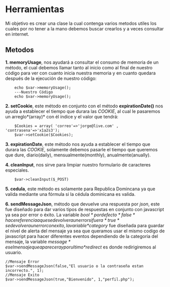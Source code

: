 # Herramientas
Mi objetivo es crear una clase la cual contenga varios metodos utiles los cuales por no tener a la mano debemos buscar crearlos y a veces consultar en internet.
## Metodos
**1. memoryUsage**,  nos ayudará a consultar el consumo de memoria de un método, el cual debemos llamar tanto al inicio como al final de nuestro código para ver con cuanto inicia nuestra memoria y en cuanto quedara después de la ejecución de nuestro código:
```
    echo $var->memoryUsage();
    ---Nuestro Código
    echo $var->memoryUsage();
```
**2. setCookie**, este método en conjunto con el método **expirationDate()** nos ayuda a establecer el tiempo que durara las *COOKIE*, al cual le pasaremos un arreglo*(array)* con él índice y el valor que tendrá:
```
	$Cookies = array( 'correo'=>'jorge@live.com' , 'contrasena'=>'x1a2s3');
	$var->setCookie($Cookies);
```
**3. expirationDate**, este método nos ayuda a establecer el tiempo que durara las *COOKIE*, solamente debemos pasarle el tiempo que queremos que dure, diario(daily), mensualmente(monthly), anualmente(anually).

**4. cleanInput**, nos sirve para limpiar nuestro formulario de caracteres especiales. 
```
	$var->cleanInput($_POST)
```

**5. cedula**, este método es solamente para Republica Domincana ya que valida mediante una fórmula si la cédula dominicana es valida.

**6. sendMessageJson**, método que devuelve una respuesta por *json*, este fue diseñado para dar varios tipos de respuestas en conjunto con javascript ya sea por error o éxito. La variable *$bool* por defecto *false* hace referencia a que se devolvera un error si fuera *true* se devolvera un error con exito, la variable *$category* fue diseñada para guardar el nivel de alerta del mensaje ya sea que queramos usar el mismo codigo de javascript para hacer diferentes eventos dependiendo de la categoria del mensaje, la variable *$message* es el mensaje que aparecera y por ultimo *$redirect* es donde redirigiremos al usuario. 
```
//Mensaje Error
$var->sendMessageJson(false,"El usuario o la contraseña estan incorrecto.", 1);
//Mensaje Exito
$var->sendMessageJson(true,"Bienvenido", 1,"perfil.php");
```
